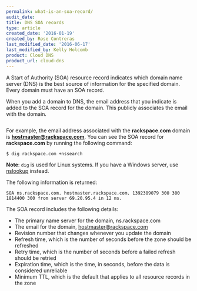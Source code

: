 ```yaml
---
permalink: what-is-an-soa-record/
audit_date:
title: DNS SOA records
type: article
created_date: '2016-01-19'
created_by: Rose Contreras
last_modified_date: '2016-06-17'
last_modified_by: Kelly Holcomb
product: Cloud DNS
product_url: cloud-dns
---
```


A Start of Authority (SOA) resource record indicates which domain name
server (DNS) is the best source of information for the specified domain. Every
domain must have an SOA record.

When you add a domain to DNS, the email address that you indicate is
added to the SOA record for the domain. This publicly associates the
email with the domain.

<img src="{% asset_path cloud-dns/what-is-an-soa-record/NewDNSPopOver.png %}" alt="" />

For example, the email address associated with the **rackspace.com**
domain is **hostmaster@rackspace.com**. You can see the SOA record for
**rackspace.com** by running the following command:

    $ dig rackspace.com +nssearch

**Note**: `dig` is used for Linux systems. If you have a Windows server, use [nslookup](/how-to/nslookup-checking-dns-records-on-windows) instead.

The following information is returned:

    SOA ns.rackspace.com. hostmaster.rackspace.com. 1392389079 300 300 1814400 300 from server 69.20.95.4 in 12 ms.

The SOA record includes the following details:

-   The primary name server for the domain, ns.rackspace.com
-   The email for the domain, hostmaster@rackspace.com
-   Revision number that changes whenever you update the domain
-   Refresh time, which is the number of seconds before the zone should
    be refreshed
-   Retry time, which is the number of seconds before a failed refresh should
    be retried
-   Expiration time, which is the time, in seconds, before the data is
    considered unreliable
-   Minimum TTL, which is the default that applies to all resource records in the
    zone
